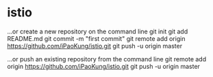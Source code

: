 # istio
…or create a new repository on the command line
git init
git add README.md
git commit -m "first commit"
git remote add origin https://github.com/iPaoKung/istio.git
git push -u origin master

…or push an existing repository from the command line
git remote add origin https://github.com/iPaoKung/istio.git
git push -u origin master

